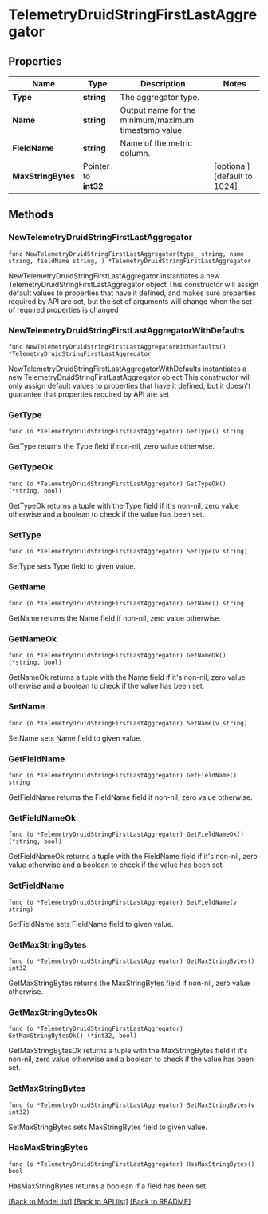 # TelemetryDruidStringFirstLastAggregator

## Properties

Name | Type | Description | Notes
------------ | ------------- | ------------- | -------------
**Type** | **string** | The aggregator type. | 
**Name** | **string** | Output name for the minimum/maximum timestamp value. | 
**FieldName** | **string** | Name of the metric column. | 
**MaxStringBytes** | Pointer to **int32** |  | [optional] [default to 1024]

## Methods

### NewTelemetryDruidStringFirstLastAggregator

`func NewTelemetryDruidStringFirstLastAggregator(type_ string, name string, fieldName string, ) *TelemetryDruidStringFirstLastAggregator`

NewTelemetryDruidStringFirstLastAggregator instantiates a new TelemetryDruidStringFirstLastAggregator object
This constructor will assign default values to properties that have it defined,
and makes sure properties required by API are set, but the set of arguments
will change when the set of required properties is changed

### NewTelemetryDruidStringFirstLastAggregatorWithDefaults

`func NewTelemetryDruidStringFirstLastAggregatorWithDefaults() *TelemetryDruidStringFirstLastAggregator`

NewTelemetryDruidStringFirstLastAggregatorWithDefaults instantiates a new TelemetryDruidStringFirstLastAggregator object
This constructor will only assign default values to properties that have it defined,
but it doesn't guarantee that properties required by API are set

### GetType

`func (o *TelemetryDruidStringFirstLastAggregator) GetType() string`

GetType returns the Type field if non-nil, zero value otherwise.

### GetTypeOk

`func (o *TelemetryDruidStringFirstLastAggregator) GetTypeOk() (*string, bool)`

GetTypeOk returns a tuple with the Type field if it's non-nil, zero value otherwise
and a boolean to check if the value has been set.

### SetType

`func (o *TelemetryDruidStringFirstLastAggregator) SetType(v string)`

SetType sets Type field to given value.


### GetName

`func (o *TelemetryDruidStringFirstLastAggregator) GetName() string`

GetName returns the Name field if non-nil, zero value otherwise.

### GetNameOk

`func (o *TelemetryDruidStringFirstLastAggregator) GetNameOk() (*string, bool)`

GetNameOk returns a tuple with the Name field if it's non-nil, zero value otherwise
and a boolean to check if the value has been set.

### SetName

`func (o *TelemetryDruidStringFirstLastAggregator) SetName(v string)`

SetName sets Name field to given value.


### GetFieldName

`func (o *TelemetryDruidStringFirstLastAggregator) GetFieldName() string`

GetFieldName returns the FieldName field if non-nil, zero value otherwise.

### GetFieldNameOk

`func (o *TelemetryDruidStringFirstLastAggregator) GetFieldNameOk() (*string, bool)`

GetFieldNameOk returns a tuple with the FieldName field if it's non-nil, zero value otherwise
and a boolean to check if the value has been set.

### SetFieldName

`func (o *TelemetryDruidStringFirstLastAggregator) SetFieldName(v string)`

SetFieldName sets FieldName field to given value.


### GetMaxStringBytes

`func (o *TelemetryDruidStringFirstLastAggregator) GetMaxStringBytes() int32`

GetMaxStringBytes returns the MaxStringBytes field if non-nil, zero value otherwise.

### GetMaxStringBytesOk

`func (o *TelemetryDruidStringFirstLastAggregator) GetMaxStringBytesOk() (*int32, bool)`

GetMaxStringBytesOk returns a tuple with the MaxStringBytes field if it's non-nil, zero value otherwise
and a boolean to check if the value has been set.

### SetMaxStringBytes

`func (o *TelemetryDruidStringFirstLastAggregator) SetMaxStringBytes(v int32)`

SetMaxStringBytes sets MaxStringBytes field to given value.

### HasMaxStringBytes

`func (o *TelemetryDruidStringFirstLastAggregator) HasMaxStringBytes() bool`

HasMaxStringBytes returns a boolean if a field has been set.


[[Back to Model list]](../README.md#documentation-for-models) [[Back to API list]](../README.md#documentation-for-api-endpoints) [[Back to README]](../README.md)


